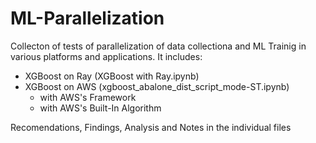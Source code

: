 # ML-Parallelization

Collecton of tests of parallelization of data collectiona and ML Trainig in various platforms and applications. It includes:
  - XGBoost on Ray (XGBoost with Ray.ipynb)
  - XGBoost on AWS (xgboost_abalone_dist_script_mode-ST.ipynb)
    - with AWS's Framework
    - with AWS's Built-In Algorithm

Recomendations, Findings, Analysis and Notes in the individual files
